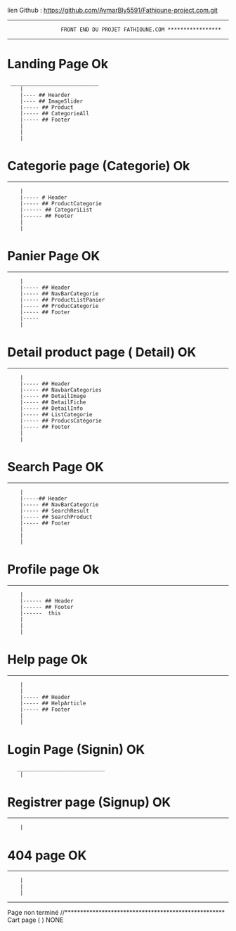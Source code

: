 lien Github : https://github.com/AymarBly5591/Fathioune-project.com.git











_________________________________________________________________________________________________________________________________________
                                                                  
                     FRONT END DU PROJET FATHIOUNE.COM *****************
_________________________________________________________________________________________________________________________________________


# Landing Page     Ok
     ____________________________
        |
        |---- ## Hearder
        |---- ## ImageSlider
        |----- ## Product
        |----- ## CategorieAll
        |----- ## Footer
        |
        |
        |
# Categorie page (Categorie)       Ok
____________________________
        |
        |----- # Header
        |----- ## ProductCategorie
        |------ ## CategoriList
        |------ ## Footer
        |
        |
# Panier Page                    OK
____________________________
        |
        |----- ## Header
        |----- ## NavBarCategorie
        |----- ## ProductListPanier
        |----- ## ProducCategorie
        |----- ## Footer
        |-----
        |
# Detail product page ( Detail)     OK
____________________________
        |
        |----- ## Header
        |----- ## NavbarCategories
        |----- ## DetailImage
        |----- ## DetailFiche
        |----- ## DetailInfo
        |----- ## ListCategorie
        |----- ## ProducsCatégorie
        |----- ## Footer
        |
        |
# Search Page OK
____________________________
        |
        |-----## Header
        |----- ## NavBarCategorie
        |----- ## SearchResult
        |----- ## SearchProduct
        |----- ## Footer
        |
        |
        |
# Profile page Ok
____________________________
        |
        |------ ## Header
        |------ ## Footer
        |------  this 
        |
        |
        |
# Help page  Ok
____________________________
        |
        |
        |----- ## Header
        |----- ## HelpArticle
        |----- ## Footer
        |
        |
        
# Login Page (Signin)         OK
       ____________________________
        |

# Registrer page (Signup)     OK
____________________________
        |
        
        
# 404 page OK
____________________________
        |
        |
        |
_____________________________________________________________________________________________________________________________________________________________



  Page non terminé 
//****************************************************
Cart page (  )   NONE
